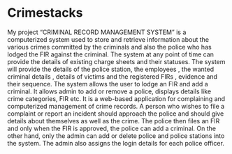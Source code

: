 # Crimestacks
My project “CRIMINAL RECORD MANAGEMENT SYSTEM” is a computerized system used to  store and retrieve information about the various crimes committed by the criminals and also the  police who has lodged the FIR against the criminal. The system at any point of time can provide the details of existing charge sheets and their statuses.  The system will provide the details of the police station, the employees , the wanted criminal details , details of victims and the registered FIRs , evidence and their sequence. The system allows the user to lodge an FIR and add a criminal. It allows admin to add or remove a  police, displays details like crime categories, FIR etc. It is a web-based application for complaining and computerized management of crime records. A  person who wishes to file a complaint or report an incident should approach the police and should  give details about themselves as well as the crime. The police then files an FIR and only when the  FIR is approved, the police can add a criminal. On the other hand, only the admin can add or delete police and police stations into the system.  The admin also assigns the login details for each police officer.
